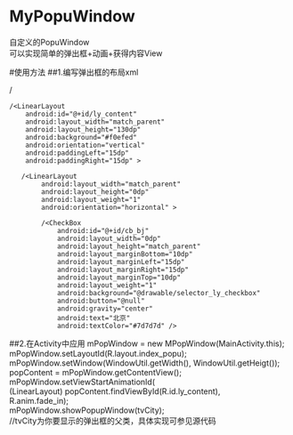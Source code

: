 # MyPopuWindow
自定义的PopuWindow<br>
可以实现简单的弹出框+动画+获得内容View

#使用方法
##1.编写弹出框的布局xml
<?xml version="1.0" encoding="utf-8"?>
/<RelativeLayout xmlns:android="http://schemas.android.com/apk/res/android"
    android:layout_width="match_parent"
    android:layout_height="wrap_content"
    android:background="#a0000000"
    android:orientation="vertical" >

    /<LinearLayout
        android:id="@+id/ly_content"
        android:layout_width="match_parent"
        android:layout_height="130dp"
        android:background="#f0efed"
        android:orientation="vertical"
        android:paddingLeft="15dp"
        android:paddingRight="15dp" >

       /<LinearLayout
            android:layout_width="match_parent"
            android:layout_height="0dp"
            android:layout_weight="1"
            android:orientation="horizontal" >

            /<CheckBox
                android:id="@+id/cb_bj"
                android:layout_width="0dp"
                android:layout_height="match_parent"
                android:layout_marginBottom="10dp"
                android:layout_marginLeft="15dp"
                android:layout_marginRight="15dp"
                android:layout_marginTop="10dp"
                android:layout_weight="1"
                android:background="@drawable/selector_ly_checkbox"
                android:button="@null"
                android:gravity="center"
                android:text="北京"
                android:textColor="#7d7d7d" />
##2.在Activity中应用
mPopWindow = new MPopWindow(MainActivity.this);<br>
		mPopWindow.setLayoutId(R.layout.index_popu);<br>
		mPopWindow.setWindow(WindowUtil.getWidth(), WindowUtil.getHeigt());<br>
		popContent = mPopWindow.getContentView();<br>
		mPopWindow.setViewStartAnimationId(<br>
						(LinearLayout) popContent.findViewById(R.id.ly_content),<br>
						R.anim.fade_in);<br>
				mPopWindow.showPopupWindow(tvCity);<br>//tvCity为你要显示的弹出框的父类，具体实现可参见源代码
